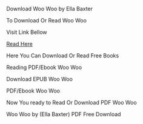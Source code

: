 Download Woo Woo by Ella Baxter

To Download Or Read Woo Woo

Visit Link Bellow

[Read Here](https://mobionlines.web.app/eatable/209455917-woo-woo)

Here You Can Download Or Read Free Books

Reading PDF/Ebook Woo Woo

Download EPUB Woo Woo

PDF/Ebook Woo Woo

Now You ready to Read Or Download PDF Woo Woo

Woo Woo by (Ella Baxter) PDF Free Download
